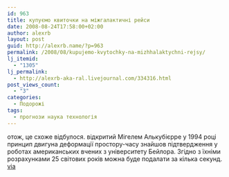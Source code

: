 ```yaml
---
id: 963
title: купуємо квиточки на міжгалактичні рейси
date: 2008-08-24T17:58:00+02:00
author: alexrb
layout: post
guid: http://alexrb.name/?p=963
permalink: /2008/08/kupujemo-kvytochky-na-mizhhalaktychni-rejsy/
lj_itemid:
  - "1305"
lj_permalink:
  - http://alexrb-aka-ral.livejournal.com/334316.html
post_views_count:
  - "3"
categories:
  - Подорожі
tags:
  - прогнози наука технологія
---
```

отож, це схоже відбулося. відкритий Мігелем Алькубієрре у 1994 році принцип двигуна деформації простору-часу знайшов підтвердження у роботах американських вчених з університету Бейлора. Згідно з їхніми розрахунками 25 світових років можна буде подалати за кілька секунд.  
[via](http://korrespondent.net/tech/technews/563188)